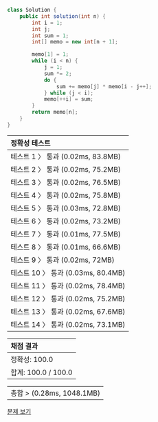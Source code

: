 ```java
class Solution {
    public int solution(int n) {
        int i = 1;
        int j;
        int sum = 1;
        int[] memo = new int[n + 1];

        memo[1] = 1;
        while (i < n) {
            j = 1;
            sum *= 2;
            do {
                sum += memo[j] * memo[i - j++];
            } while (j < i);
            memo[++i] = sum;
        }
        return memo[n];
    }
}
```
 | 정확성 테스트 | 
 |  :-  | 
 | 테스트 1 〉	통과 (0.02ms, 83.8MB) | 
 | 테스트 2 〉	통과 (0.02ms, 75.2MB) | 
 | 테스트 3 〉	통과 (0.02ms, 76.5MB) | 
 | 테스트 4 〉	통과 (0.02ms, 75.8MB) | 
 | 테스트 5 〉	통과 (0.03ms, 72.8MB) | 
 | 테스트 6 〉	통과 (0.02ms, 73.2MB) | 
 | 테스트 7 〉	통과 (0.01ms, 77.5MB) | 
 | 테스트 8 〉	통과 (0.01ms, 66.6MB) | 
 | 테스트 9 〉	통과 (0.02ms, 72MB) | 
 | 테스트 10 〉	통과 (0.03ms, 80.4MB) | 
 | 테스트 11 〉	통과 (0.02ms, 78.4MB) | 
 | 테스트 12 〉	통과 (0.02ms, 75.2MB) | 
 | 테스트 13 〉	통과 (0.02ms, 67.6MB) | 
 | 테스트 14 〉	통과 (0.02ms, 73.1MB) | 

 | 채점 결과 | 
 | :- | 
 | 정확성: 100.0 | 
 | 합계: 100.0 / 100.0 | 

 || 
 | :- | 
 | 총합 > (0.28ms, 1048.1MB) | 

[문제 보기](https://programmers.co.kr/learn/courses/30/lessons/12929?language=java)